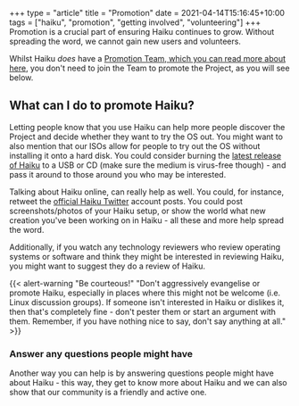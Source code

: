 +++
type = "article"
title = "Promotion"
date = 2021-04-14T15:16:45+10:00
tags = ["haiku", "promotion", "getting involved", "volunteering"]
+++
Promotion is a crucial part of ensuring Haiku continues to grow. Without spreading the word, we cannot gain new users and volunteers. 

Whilst Haiku *does* have a [Promotion Team, which you can read more about here](/community/getting-involved/promotion/promotion-team/), you don't need to join the Team to promote the Project, as you will see below.

## What can I do to promote Haiku?
Letting people know that you use Haiku can help more people discover the Project and decide whether they want to try the OS out. You might want to also mention that our ISOs allow for people to try out the OS without installing it onto a hard disk. You could consider burning the [latest release of Haiku](/get-haiku/) to a USB or CD (make sure the medium is virus-free though) - and pass it around to those around you who may be interested.

Talking about Haiku online, can really help as well. You could, for instance, retweet the [official Haiku Twitter](https://twitter.com/haikuOS) account posts. You could post screenshots/photos of your Haiku setup, or show the world what new creation you've been working on in Haiku - all these and more help spread the word.

Additionally, if you watch any technology reviewers who review operating systems or software and think they might be interested in reviewing Haiku, you might want to suggest they do a review of Haiku.

{{< alert-warning "Be courteous!" "Don't aggressively evangelise or promote Haiku, especially in places where this might not be welcome (i.e. Linux discussion groups). If someone isn't interested in Haiku or dislikes it, then that's completely fine - don't pester them or start an argument with them. Remember, if you have nothing nice to say, don't say anything at all." >}}

### Answer any questions people might have
Another way you can help is by answering questions people might have about Haiku - this way, they get to know more about Haiku and we can also show that our community is a friendly and active one.

